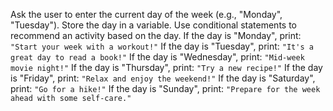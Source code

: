  Ask the user to enter the current day of the week (e.g., "Monday", "Tuesday").
Store the day in a variable.
Use conditional statements to recommend an activity based on the day.
 If the day is "Monday", print: `"Start your week with a workout!"`
 If the day is "Tuesday", print: `"It's a great day to read a book!"`
 If the day is "Wednesday", print: `"Mid-week movie night!"`
 If the day is "Thursday", print: `"Try a new recipe!"`
 If the day is "Friday", print: `"Relax and enjoy the weekend!"`
 If the day is "Saturday", print: `"Go for a hike!"`
 If the day is "Sunday", print: `"Prepare for the week ahead with some self-care."`




